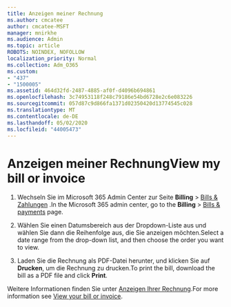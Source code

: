 ```yaml
---
title: Anzeigen meiner Rechnung
ms.author: cmcatee
author: cmcatee-MSFT
manager: mnirkhe
ms.audience: Admin
ms.topic: article
ROBOTS: NOINDEX, NOFOLLOW
localization_priority: Normal
ms.collection: Adm_O365
ms.custom:
- "437"
- "1500005"
ms.assetid: 464d32fd-2487-4885-af0f-d4096b694861
ms.openlocfilehash: 3c74953118f248c79186e54bd6728e2c6e083226
ms.sourcegitcommit: 057d87c9d866fa1371d02350420d13774545c028
ms.translationtype: MT
ms.contentlocale: de-DE
ms.lasthandoff: 05/02/2020
ms.locfileid: "44005473"
---
```

# <a name="view-my-bill-or-invoice"></a><span data-ttu-id="3793a-102">Anzeigen meiner Rechnung</span><span class="sxs-lookup"><span data-stu-id="3793a-102">View my bill or invoice</span></span>

1. <span data-ttu-id="3793a-103">Wechseln Sie im Microsoft 365 Admin Center zur Seite **Billing** \> [Bills & Zahlungen](https://go.microsoft.com/fwlink/p/?linkid=848039) .</span><span class="sxs-lookup"><span data-stu-id="3793a-103">In the Microsoft 365 admin center, go to the **Billing** \> [Bills & payments](https://go.microsoft.com/fwlink/p/?linkid=848039) page.</span></span>

2. <span data-ttu-id="3793a-104">Wählen Sie einen Datumsbereich aus der Dropdown-Liste aus und wählen Sie dann die Reihenfolge aus, die Sie anzeigen möchten.</span><span class="sxs-lookup"><span data-stu-id="3793a-104">Select a date range from the drop-down list, and then choose the order you want to view.</span></span>

3. <span data-ttu-id="3793a-105">Laden Sie die Rechnung als PDF-Datei herunter, und klicken Sie auf **Drucken**, um die Rechnung zu drucken.</span><span class="sxs-lookup"><span data-stu-id="3793a-105">To print the bill, download the bill as a PDF file and click **Print**.</span></span>

<span data-ttu-id="3793a-106">Weitere Informationen finden Sie unter [Anzeigen Ihrer Rechnung](https://docs.microsoft.com/office365/admin/subscriptions-and-billing/view-your-bill-or-invoice).</span><span class="sxs-lookup"><span data-stu-id="3793a-106">For more information see [View your bill or invoice](https://docs.microsoft.com/office365/admin/subscriptions-and-billing/view-your-bill-or-invoice).</span></span>
